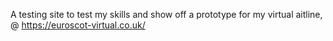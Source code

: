 A testing site to test my skills and show off a prototype for my virtual aitline, @ https://euroscot-virtual.co.uk/
